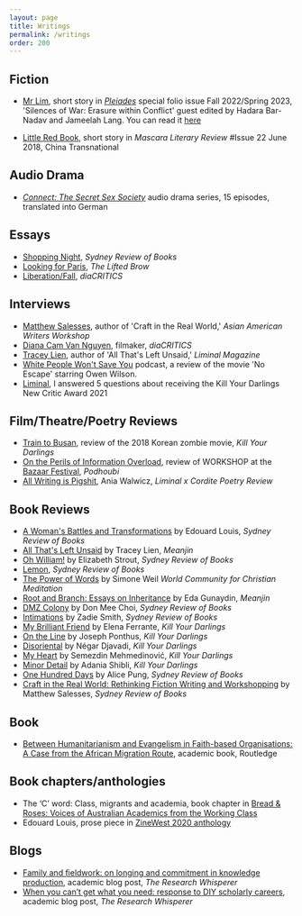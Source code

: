 ```yaml
---
layout: page
title: Writings
permalink: /writings
order: 200
---
```


## Fiction

- [Mr Lim](01_4243Ngo.pdf), short story in [_Pleiades_](https://secure.touchnet.com/C20040_ustores/web/product_detail.jsp?PRODUCTID=575) special folio issue Fall 2022/Spring 2023, 'Silences of War: Erasure within Conflict' guest edited by Hadara Bar-Nadav and Jameelah Lang. You can read it [here](01_4243Ngo.pdf)

- [Little Red Book](http://mascarareview.com/little-red-book-by-may-ngo/), short story in _Mascara Literary Review_ #Issue 22 June 2018, China Transnational

## Audio Drama

- [_Connect: The Secret Sex Society_](https://podimo.com/de/shows/974c9b3f-b10e-469c-8689-0a8ab487e128) audio drama series, 15 episodes, translated into German

## Essays

- [Shopping Night](https://sydneyreviewofbooks.com/essay/ngo-shopping-night/), _Sydney Review of Books_
- [Looking for Paris](https://www.theliftedbrow.com/liftedbrow/2018/9/11/looking-for-paris-by-may-ngo), _The Lifted Brow_
- [Liberation/Fall](https://dvan.org/2021/04/liberation-fall/), _diaCRITICS_

## Interviews

- [Matthew Salesses](https://aawwradio.libsyn.com/matthew-salesses-interviewed-by-may-ngo), author of 'Craft in the Real World,' _Asian American Writers Workshop_
- [Diana Cam Van Nguyen](https://dvan.org/2022/04/diana-cam-van-nguyen-interview/), filmaker, _diaCRITICS_
- [Tracey Lien](https://www.liminalmag.com/interviews/tracey-lien), author of 'All That's Left Unsaid,' _Liminal Magazine_
- [White People Won't Save You](https://podcasts.apple.com/us/podcast/no-escape-feat-may-ngo/id1433604924?i=1000599878657) podcast, a review of the movie 'No Escape' starring Owen Wilson. 
- [Liminal](https://www.liminalmag.com/5-questions/may-ngo), I answered 5 questions about receiving the Kill Your Darlings New Critic Award 2021

## Film/Theatre/Poetry Reviews

- [Train to Busan](https://www.killyourdarlings.com.au/article/love-death-and-sacrifice-in-train-to-busan/), review of the 2018 Korean zombie movie, _Kill Your Darlings_
- [On the Perils of Information Overload](https://www.podhoubi.com/post/on-the-perils-of-information-overload-about-the-performance-workshop-at-bazaar-festival), review of WORKSHOP at the [Bazaar Festival](https://bazaarfestival.cz/event/eero-epner-mart-kangro-juhan-ulfsak-ee-workshop/), _Podhoubi_
- [All Writing is Pigshit](https://www.liminalmag.com/liminal-review-of-books/all-writing-is-pigshit), Ania Walwicz, _Liminal x Cordite Poetry Review_


## Book Reviews

- [A Woman's Battles and Transformations](https://sydneyreviewofbooks.com/review/edouard-louis/) by Edouard Louis, _Sydney Review of Books_
- [All That's Left Unsaid](https://meanjin.com.au/review/tuoi-tre-thieu-tinh-thuong/) by Tracey Lien, _Meanjin_
- [Oh William!](https://sydneyreviewofbooks.com/review/strout-oh-william/) by Elizabeth Strout, _Sydney Review of Books_
- [Lemon](https://sydneyreviewofbooks.com/review/lemon-kwon-yeo-sun/), _Sydney Review of Books_
- [The Power of Words](https://wccm.org/book-reviews/the-power-of-words-simone-weil/) by Simone Weil _World Community for Christian Meditation_
- [Root and Branch: Essays on Inheritance](https://meanjin.com.au/review/gurbet-cekmek-being-diaspora-is-a-wound/) by Eda Gunaydin, _Meanjin_
- [DMZ Colony](https://sydneyreviewofbooks.com/review/don-mee-choi-dmz-colony/) by Don Mee Choi, _Sydney Review of Books_
- [Intimations](https://sydneyreviewofbooks.com/review/zadie-smith-intimations/) by Zadie Smith, _Sydney Review of Books_
- [My Brilliant Friend](https://www.killyourdarlings.com.au/article/my-brilliant-friend-and-i/) by Elena Ferrante, _Kill Your Darlings_
- [On the Line](https://www.killyourdarlings.com.au/article/lives-on-the-line/) by Joseph Ponthus, _Kill Your Darlings_
- [Disoriental](https://www.killyourdarlings.com.au/article/disoriental-and-the-dichotomies-of-diaspora/) by Négar Djavadi, _Kill Your Darlings_
- [My Heart](https://www.killyourdarlings.com.au/article/the-complicated-grief-of-a-writer-in-exile/) by Semezdin Mehmedinović, _Kill Your Darlings_
- [Minor Detail](https://www.killyourdarlings.com.au/article/minor-detail-asks-if-language-can-ever-truly-bear-witness/) by Adania Shibli, _Kill Your Darlings_
- [One Hundred Days](https://sydneyreviewofbooks.com/review/pung-one-hundred-days/) by Alice Pung, _Sydney Review of Books_
- [Craft in the Real World: Rethinking Fiction Writing and Workshopping](https://sydneyreviewofbooks.com/review/salesses-craft-in-the-real-world/) by Matthew Salesses, _Sydney Review of Books_

## Book

- [Between Humanitarianism and Evangelism in Faith-based Organisations: A Case from the African Migration Route](https://www.routledge.com/Between-Humanitarianism-and-Evangelism-in-Faith-based-Organisations-A/Ngo/p/book/9781138674172), academic book, Routledge

## Book chapters/anthologies

- The ‘C’ word: Class, migrants and academia, book chapter in [Bread &amp; Roses: Voices of Australian Academics from the Working Class](https://www.springer.com/gp/book/9789463001274)
- Edouard Louis, prose piece in [ZineWest 2020 anthology](https://nwg-inc.com/word/?p=4114)

## Blogs

- [Family and fieldwork: on longing and commitment in knowledge production](https://researchwhisperer.org/2018/05/01/family-and-fieldwork-on-longing-and-commitment-in-knowledge-production/), academic blog post, _The Research Whisperer_
- [When you can’t get what you need: response to DIY scholarly careers](https://theresearchwhisperer.wordpress.com/2015/09/15/response-to-diy-scholarly-careers/#more-3910), academic blog post, _The Research Whisperer_


